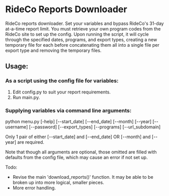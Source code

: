 # RideCo Reports Downloader

RideCo reports downloader. Set your variables and bypass RideCo's 31-day at-a-time report limit.
You must retrieve your own program codes from the RideCo site to set up the config. Upon running
the script, it will cycle through the specified dates, programs, and export types, creating
a new temporary file for each before concatenating them all into a single file per export type
and removing the temporary files.

## Usage:

### As a script using the config file for variables:

1. Edit config.py to suit your report requirements.
2. Run main.py.

### Supplying variables via command line arguments:

python menu.py [-help] [--start_date] [--end_date] [--month] [--year] [--username] [--password] [--export_types] [--programs] [--url_subdomain]

Only 1 pair of either [--start_date] and [--end_date] OR [--month] and [--year] are required.

Note that though all arguments are optional, those omitted are filled with defaults from the config file, which may
cause an error if not set up.

Todo:
- Revise the main 'download_reports()' function. It may be able to be broken up into more logical, smaller pieces.
- More error handling.